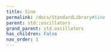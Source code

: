 ```yaml
---
title: Sine
permalink: /docs/StandardLibrary#Sine
parent: std::oscillators
grand_parent: std.oscillators
has_children: False
nav_order: 1
---
```

